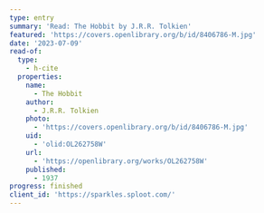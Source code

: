 ```yaml
---
type: entry
summary: 'Read: The Hobbit by J.R.R. Tolkien'
featured: 'https://covers.openlibrary.org/b/id/8406786-M.jpg'
date: '2023-07-09'
read-of:
  type:
    - h-cite
  properties:
    name:
      - The Hobbit
    author:
      - J.R.R. Tolkien
    photo:
      - 'https://covers.openlibrary.org/b/id/8406786-M.jpg'
    uid:
      - 'olid:OL262758W'
    url:
      - 'https://openlibrary.org/works/OL262758W'
    published:
      - 1937
progress: finished
client_id: 'https://sparkles.sploot.com/'
---
```

